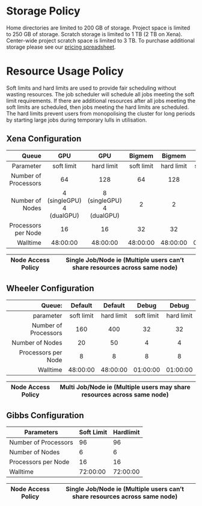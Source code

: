 # Storage Policy

Home directories are limited to 200 GB of storage. Project space is limited to 250 GB of storage. Scratch storage is limited to 1 TB (2 TB on Xena). Center-wide project scratch space is limited to 3 TB. To purchase additional storage please see our [pricing spreadsheet](https://carc.unm.edu/research/premium-research-computing-services.html).

# Resource Usage Policy

Soft limits and hard limits are used to provide fair scheduling without wasting resources. The job scheduler will schedule all jobs meeting the soft limit requirements. If there are additional resources after all jobs meeting the soft limits are scheduled, then jobs meeting the hard limits are scheduled. The hard limits prevent users from monopolising the cluster for long periods by starting large jobs during temporary lulls in utilisation. 

## Xena Configuration

| Queue | GPU | GPU | Bigmem | Bigmem | Debug | Debug |
|---:|:---:|:---:|:---:|:---:|:---:|:---:|
| Parameter | soft limit | hard limit | soft limit | hard limit | soft limit | hard limit |
| Number of Processors | 64 | 128 | 64 | 128 | 4 | 4 |
| Number of Nodes | 4 (singleGPU) <br> 4 (dualGPU) | 8 (singleGPU) <br> 4 (dualGPU) | 2 | 2 | 1 | 1 |
| Processors per Node | 16 | 16 | 32 | 32 | 4 | 4 |
| Walltime | 48:00:00 | 48:00:00 | 48:00:00 | 48:00:00 | 04:00:00 | 04:00:00 |

Node Access Policy |	Single Job/Node ie (Multiple users can’t share resources across same node)
--- | ---


## Wheeler Configuration


|                Queue: |   Default  |   Default  |    Debug   |   Debug    |
|----------------------:|:----------:|:----------:|:----------:|:----------:|
|             parameter | soft limit | hard limit | soft limit | hard limit |
| Number of Processors  |     160    |     400    |     32     |     32     |
|      Number of Nodes  |     20     |     50     |      4     |      4     |
|   Processors per Node |      8     |      8     |      8     |      8     |
|              Walltime |  48:00:00  |  48:00:00  |  01:00:00  |  01:00:00  |

Node Access Policy | Multi Job/Node ie (Multiple users may share resources across same node)
--- | ---



## Gibbs Configuration

Parameters |	Soft Limit  |	Hardlimit
--- | --- | ---
Number of Processors |	96 |	96
Number of Nodes	|6 | 6
Processors per Node |	16  | 16
Walltime |  72:00:00  | 72:00:00

Node Access Policy |	Single Job/Node ie (Multiple users can’t share resources across same node)
--- | ---

